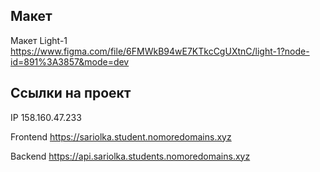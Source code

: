 
## Макет 
Макет Light-1  
https://www.figma.com/file/6FMWkB94wE7KTkcCgUXtnC/light-1?node-id=891%3A3857&mode=dev

## Ссылки на проект
IP 158.160.47.233

Frontend https://sariolka.student.nomoredomains.xyz

Backend https://api.sariolka.students.nomoredomains.xyz


